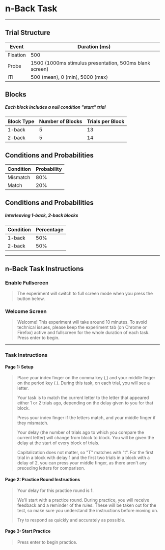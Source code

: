 # n-Back Task

---

## Trial Structure

| Event    | Duration (ms)                                           |
| -------- | ------------------------------------------------------- |
| Fixation | 500                                                     |
| Probe    | 1500 (1000ms stimulus presentation, 500ms blank screen) |
| ITI      | 500 (mean), 0 (min), 5000 (max)                         |

## Blocks

##### Each block includes a null condition "start" trial

| Block Type | Number of Blocks | Trials per Block |
| ---------- | ---------------- | ---------------- |
| 1-back     | 5                | 13               |
| 2-back     | 5                | 14               |

## Conditions and Probabilities

| Condition | Probability |
| --------- | ----------- |
| Mismatch  | 80%         |
| Match     | 20%         |

## Conditions and Probabilities

##### Interleaving 1-back, 2-back blocks

| Condition | Percentage |
| --------- | ---------- |
| 1-back    | 50%        |
| 2-back    | 50%        |

---

## n-Back Task Instructions

### Enable Fullscreen

> The experiment will switch to full screen mode when you press the button below.

### Welcome Screen

> Welcome! This experiment will take around 10 minutes. To avoid technical issues, please keep the experiment tab (on Chrome or Firefox) active and fullscreen for the whole duration of each task. Press enter to begin.

---

### Task Instructions

#### Page 1: Setup

> Place your index finger on the comma key (,) and your middle finger on the period key (.). During this task, on each trial, you will see a letter.
>
> Your task is to match the current letter to the letter that appeared either 1 or 2 trials ago, depending on the delay given to you for that block.
>
> Press your index finger if the letters match, and your middle finger if they mismatch.
>
> Your delay (the number of trials ago to which you compare the current letter) will change from block to block. You will be given the delay at the start of every block of trials.
>
> Capitalization does not matter, so "T" matches with "t". For the first trial in a block with delay 1 and the first two trials in a block with a delay of 2, you can press your middle finger, as there aren't any preceding letters for comparison.

#### Page 2: Practice Round Instructions

> Your delay for this practice round is 1.
>
> We'll start with a practice round. During practice, you will receive feedback and a reminder of the rules. These will be taken out for the test, so make sure you understand the instructions before moving on.
>
> Try to respond as quickly and accurately as possible.

#### Page 3: Start Practice

> Press enter to begin practice.
